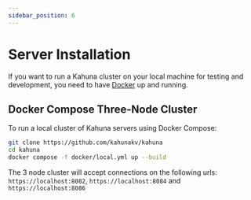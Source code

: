 ```yaml
---
sidebar_position: 6
---
```


# Server Installation

If you want to run a Kahuna cluster on your local machine for testing and development, you need to have [Docker](https://www.docker.com/) up and running.

## Docker Compose Three-Node Cluster

To run a local cluster of Kahuna servers using Docker Compose:

```bash
git clone https://github.com/kahunakv/kahuna
cd kahuna
docker compose -f docker/local.yml up --build
```

The 3 node cluster will accept connections on the following urls: `https://localhost:8082`, `https://localhost:8084` and `https://localhost:8086`
